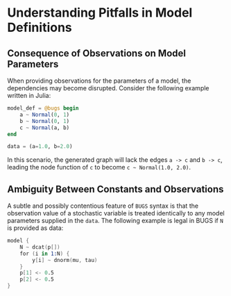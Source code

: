 # Understanding Pitfalls in Model Definitions

## Consequence of Observations on Model Parameters

When providing observations for the parameters of a model, the dependencies may become disrupted. Consider the following example written in Julia:

```julia
model_def = @bugs begin
    a ~ Normal(0, 1)
    b ~ Normal(0, 1)
    c ~ Normal(a, b)
end

data = (a=1.0, b=2.0)
```

In this scenario, the generated graph will lack the edges `a -> c` and `b -> c`, leading the node function of `c` to become `c ~ Normal(1.0, 2.0)`.

## Ambiguity Between Constants and Observations

A subtle and possibly contentious feature of `BUGS` syntax is that the observation value of a stochastic variable is treated identically to any model parameters supplied in the `data`. The following example is legal in BUGS if `N` is provided as data:

```S
model {
    N ~ dcat(p[])
    for (i in 1:N) {
        y[i] ~ dnorm(mu, tau)
    }
    p[1] <- 0.5
    p[2] <- 0.5
}
```
